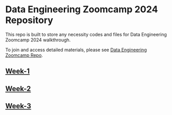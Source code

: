 # Data Engineering Zoomcamp 2024 Repository

This repo is built to store any necessity codes and files for Data Engineering Zoomcamp 2024 walkthrough. 

To join and access detailed materials, please see [Data Engineering Zoomcamp Repo](https://github.com/DataTalksClub/data-engineering-zoomcamp).

## [Week-1](https://github.com/docksgit/de-zoomcamp-2024/tree/main/01-docker-terraform) 

## [Week-2](https://github.com/docksgit/de-zoomcamp-2024/tree/main/02-workflow-orchestration)

## [Week-3](https://github.com/docksgit/de-zoomcamp-2024/tree/main/03-data-warehouse)